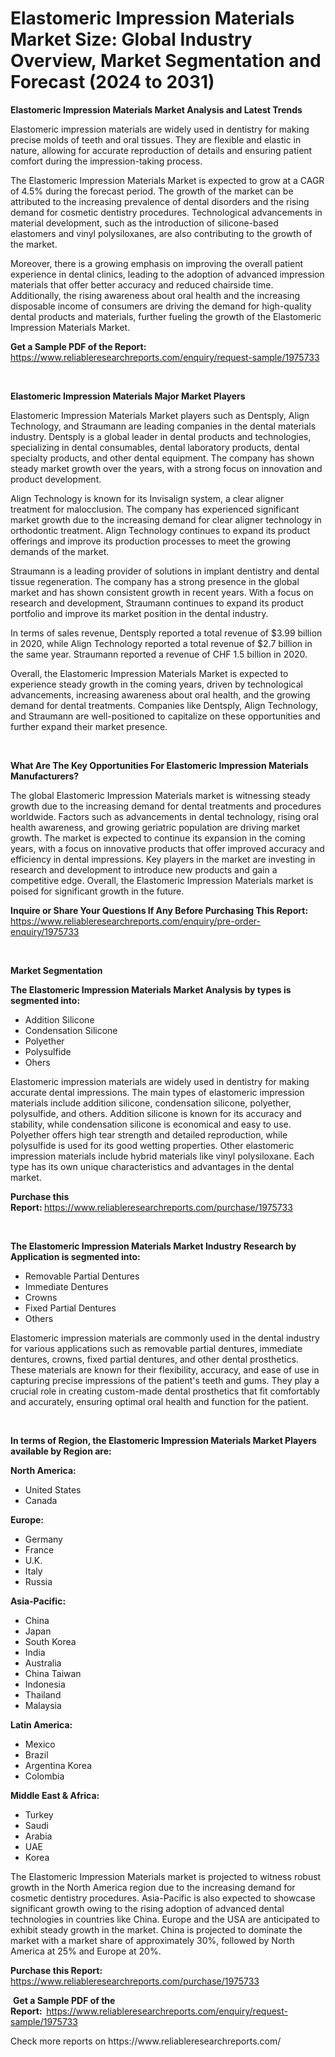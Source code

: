<p><h1>Elastomeric Impression Materials Market Size: Global Industry Overview, Market Segmentation and Forecast (2024 to 2031)</h1></p><p><strong>Elastomeric Impression Materials Market Analysis and Latest Trends</strong></p>
<p><p>Elastomeric impression materials are widely used in dentistry for making precise molds of teeth and oral tissues. They are flexible and elastic in nature, allowing for accurate reproduction of details and ensuring patient comfort during the impression-taking process.</p><p>The Elastomeric Impression Materials Market is expected to grow at a CAGR of 4.5% during the forecast period. The growth of the market can be attributed to the increasing prevalence of dental disorders and the rising demand for cosmetic dentistry procedures. Technological advancements in material development, such as the introduction of silicone-based elastomers and vinyl polysiloxanes, are also contributing to the growth of the market.</p><p>Moreover, there is a growing emphasis on improving the overall patient experience in dental clinics, leading to the adoption of advanced impression materials that offer better accuracy and reduced chairside time. Additionally, the rising awareness about oral health and the increasing disposable income of consumers are driving the demand for high-quality dental products and materials, further fueling the growth of the Elastomeric Impression Materials Market.</p></p>
<p><strong>Get a Sample PDF of the Report:&nbsp;</strong> <a href="https://www.reliableresearchreports.com/enquiry/request-sample/1975733">https://www.reliableresearchreports.com/enquiry/request-sample/1975733</a></p>
<p>&nbsp;</p>
<p><strong>Elastomeric Impression Materials Major Market Players</strong></p>
<p><p>Elastomeric Impression Materials Market players such as Dentsply, Align Technology, and Straumann are leading companies in the dental materials industry. Dentsply is a global leader in dental products and technologies, specializing in dental consumables, dental laboratory products, dental specialty products, and other dental equipment. The company has shown steady market growth over the years, with a strong focus on innovation and product development.</p><p>Align Technology is known for its Invisalign system, a clear aligner treatment for malocclusion. The company has experienced significant market growth due to the increasing demand for clear aligner technology in orthodontic treatment. Align Technology continues to expand its product offerings and improve its production processes to meet the growing demands of the market.</p><p>Straumann is a leading provider of solutions in implant dentistry and dental tissue regeneration. The company has a strong presence in the global market and has shown consistent growth in recent years. With a focus on research and development, Straumann continues to expand its product portfolio and improve its market position in the dental industry.</p><p>In terms of sales revenue, Dentsply reported a total revenue of $3.99 billion in 2020, while Align Technology reported a total revenue of $2.7 billion in the same year. Straumann reported a revenue of CHF 1.5 billion in 2020.</p><p>Overall, the Elastomeric Impression Materials Market is expected to experience steady growth in the coming years, driven by technological advancements, increasing awareness about oral health, and the growing demand for dental treatments. Companies like Dentsply, Align Technology, and Straumann are well-positioned to capitalize on these opportunities and further expand their market presence.</p></p>
<p>&nbsp;</p>
<p><strong>What Are The Key Opportunities For Elastomeric Impression Materials Manufacturers?</strong></p>
<p><p>The global Elastomeric Impression Materials market is witnessing steady growth due to the increasing demand for dental treatments and procedures worldwide. Factors such as advancements in dental technology, rising oral health awareness, and growing geriatric population are driving market growth. The market is expected to continue its expansion in the coming years, with a focus on innovative products that offer improved accuracy and efficiency in dental impressions. Key players in the market are investing in research and development to introduce new products and gain a competitive edge. Overall, the Elastomeric Impression Materials market is poised for significant growth in the future.</p></p>
<p><strong>Inquire or Share Your Questions If Any Before Purchasing This Report:</strong> <a href="https://www.reliableresearchreports.com/enquiry/pre-order-enquiry/1975733">https://www.reliableresearchreports.com/enquiry/pre-order-enquiry/1975733</a></p>
<p>&nbsp;</p>
<p><strong>Market Segmentation</strong></p>
<p><strong>The Elastomeric Impression Materials Market Analysis by types is segmented into:</strong></p>
<p><ul><li>Addition Silicone</li><li>Condensation Silicone</li><li>Polyether</li><li>Polysulfide</li><li>Ohers</li></ul></p>
<p><p>Elastomeric impression materials are widely used in dentistry for making accurate dental impressions. The main types of elastomeric impression materials include addition silicone, condensation silicone, polyether, polysulfide, and others. Addition silicone is known for its accuracy and stability, while condensation silicone is economical and easy to use. Polyether offers high tear strength and detailed reproduction, while polysulfide is used for its good wetting properties. Other elastomeric impression materials include hybrid materials like vinyl polysiloxane. Each type has its own unique characteristics and advantages in the dental market.</p></p>
<p><strong>Purchase this Report:&nbsp;</strong><a href="https://www.reliableresearchreports.com/purchase/1975733">https://www.reliableresearchreports.com/purchase/1975733</a></p>
<p>&nbsp;</p>
<p><strong>The Elastomeric Impression Materials Market Industry Research by Application is segmented into:</strong></p>
<p><ul><li>Removable Partial Dentures</li><li>Immediate Dentures</li><li>Crowns</li><li>Fixed Partial Dentures</li><li>Others</li></ul></p>
<p><p>Elastomeric impression materials are commonly used in the dental industry for various applications such as removable partial dentures, immediate dentures, crowns, fixed partial dentures, and other dental prosthetics. These materials are known for their flexibility, accuracy, and ease of use in capturing precise impressions of the patient's teeth and gums. They play a crucial role in creating custom-made dental prosthetics that fit comfortably and accurately, ensuring optimal oral health and function for the patient.</p></p>
<p>&nbsp;</p>
<p><strong>In terms of Region, the Elastomeric Impression Materials Market Players available by Region are:</strong></p>
<p>
    <p> <strong> North America: </strong>
        <ul>
            <li>United States</li>
            <li>Canada</li>
        </ul>
        </p> 
    <p> <strong> Europe: </strong>
        <ul>
            <li>Germany</li>
            <li>France</li>
            <li>U.K.</li>
            <li>Italy</li>
            <li>Russia</li>
        </ul>
        </p> 
    <p> <strong> Asia-Pacific: </strong>
        <ul>
            <li>China</li>
            <li>Japan</li>
            <li>South Korea</li>
            <li>India</li>
            <li>Australia</li>
            <li>China Taiwan</li>
            <li>Indonesia</li>
            <li>Thailand</li>
            <li>Malaysia</li>
        </ul>
        </p> 
    <p> <strong> Latin America: </strong>
        <ul>
            <li>Mexico</li>
            <li>Brazil</li>
            <li>Argentina Korea</li>
            <li>Colombia</li>
        </ul>
        </p> 
    <p> <strong> Middle East & Africa: </strong>
        <ul>
            <li>Turkey</li>
            <li>Saudi</li>
            <li>Arabia</li>
            <li>UAE</li>
            <li>Korea</li>
        </ul>
    </p>
    </p>
<p><p>The Elastomeric Impression Materials market is projected to witness robust growth in the North America region due to the increasing demand for cosmetic dentistry procedures. Asia-Pacific is also expected to showcase significant growth owing to the rising adoption of advanced dental technologies in countries like China. Europe and the USA are anticipated to exhibit steady growth in the market. China is projected to dominate the market with a market share of approximately 30%, followed by North America at 25% and Europe at 20%.</p></p>
<p><strong>Purchase this Report: </strong><a href="https://www.reliableresearchreports.com/purchase/1975733">https://www.reliableresearchreports.com/purchase/1975733</a></p>
<p>&nbsp;<strong>Get a Sample PDF of the Report:&nbsp;&nbsp;</strong><a href="https://www.reliableresearchreports.com/enquiry/request-sample/1975733">https://www.reliableresearchreports.com/enquiry/request-sample/1975733</a></p>
<p><strong></strong></p>
<p>Check more reports on https://www.reliableresearchreports.com/</p>